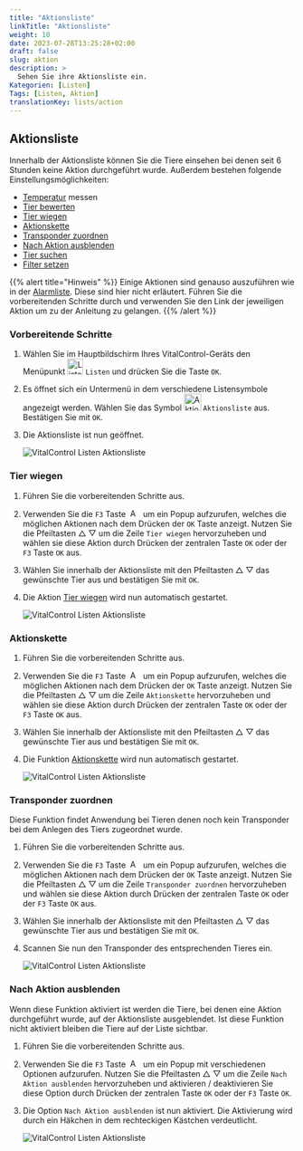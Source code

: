 ```yaml
---
title: "Aktionsliste"
linkTitle: "Aktionsliste"
weight: 10
date: 2023-07-28T13:25:28+02:00
draft: false
slug: aktion
description: >
  Sehen Sie ihre Aktionsliste ein.
Kategorien: [Listen]
Tags: [Listen, Aktion]
translationKey: lists/action
---
```

## Aktionsliste

Innerhalb der Aktionsliste können Sie die Tiere einsehen bei denen seit 6 Stunden keine Aktion durchgeführt wurde. Außerdem bestehen folgende Einstellungsmöglichkeiten:

- [Temperatur](../../aktionen/temperatur) messen
- [Tier bewerten](../../aktionen/tierbewertung)
- [Tier wiegen](#tier-wiegen)
- [Aktionskette](#aktionskette)
- [Transponder zuordnen](#transponder-zuordnen)
- [Nach Aktion ausblenden](#nach-aktion-ausblenden)
- [Tier suchen](../alarm/#tier-suchen)
- [Filter setzen](../../filter/)

{{% alert title="Hinweis" %}}
Einige Aktionen sind genauso auszuführen wie in der [Alarmliste](../alarm/). Diese sind hier nicht erläutert. Führen Sie die vorbereitenden Schritte durch und verwenden Sie den Link der jeweiligen Aktion um zu der Anleitung zu gelangen.
{{% /alert %}}

### Vorbereitende Schritte

1. Wählen Sie im Hauptbildschirm Ihres VitalControl-Geräts den Menüpunkt <img src="/icons/main/lists.svg" width="28" align="bottom" alt="Listen" /> `Listen` und drücken Sie die Taste `OK`.

2. Es öffnet sich ein Untermenü in dem verschiedene Listensymbole angezeigt werden. Wählen Sie das Symbol <img src="/icons/lists/actionlist.svg" width="30" align="bottom" alt="Aktionsliste" />  `Aktionsliste` aus. Bestätigen Sie mit `OK`.

3. Die Aktionsliste ist nun geöffnet.

   ![VitalControl Listen Aktionsliste](../bilder/vorbereitendeschritte3.png "Vorbereitende Schritte")

### Tier wiegen

1. Führen Sie die vorbereitenden Schritte aus.

2. Verwenden Sie die `F3` Taste &nbsp;<img src="/icons/footer/open-popup.svg" width="15" align="bottom" alt="Aufruf Popup" />&nbsp; um ein Popup aufzurufen, welches die möglichen Aktionen nach dem Drücken der `OK` Taste anzeigt. Nutzen Sie die Pfeiltasten △ ▽ um die Zeile `Tier wiegen` hervorzuheben und wählen sie diese Aktion durch Drücken der zentralen Taste `OK` oder der `F3` Taste `OK` aus.

3. Wählen Sie innerhalb der Aktionsliste mit den Pfeiltasten △ ▽ das gewünschte Tier aus und bestätigen Sie mit `OK`.

4. Die Aktion [Tier wiegen](/docs/aktionen/wiegung/#gewicht-erfassen) wird nun automatisch gestartet.

   ![VitalControl Listen Aktionsliste](../bilder/tierwiegen.png "Tier wiegen")

### Aktionskette

1. Führen Sie die vorbereitenden Schritte aus.

2. Verwenden Sie die `F3` Taste &nbsp;<img src="/icons/footer/open-popup.svg" width="15" align="bottom" alt="Aufruf Popup" />&nbsp; um ein Popup aufzurufen, welches die möglichen Aktionen nach dem Drücken der `OK` Taste anzeigt. Nutzen Sie die Pfeiltasten △ ▽ um die Zeile `Aktionskette` hervorzuheben und wählen sie diese Aktion durch Drücken der zentralen Taste `OK` oder der `F3` Taste `OK` aus.

3. Wählen Sie innerhalb der Aktionsliste mit den Pfeiltasten △ ▽ das gewünschte Tier aus und bestätigen Sie mit `OK`.

4. Die Funktion [Aktionskette](/docs/aktionskette/#aktionskette) wird nun automatisch gestartet.

   ![VitalControl Listen Aktionsliste](../bilder/aktionskette.png "Aktionskette")

### Transponder zuordnen

Diese Funktion findet Anwendung bei Tieren denen noch kein Transponder bei dem Anlegen des Tiers zugeordnet wurde.

1. Führen Sie die vorbereitenden Schritte aus.

2. Verwenden Sie die `F3` Taste &nbsp;<img src="/icons/footer/open-popup.svg" width="15" align="bottom" alt="Aufruf Popup" />&nbsp; um ein Popup aufzurufen, welches die möglichen Aktionen nach dem Drücken der `OK` Taste anzeigt. Nutzen Sie die Pfeiltasten △ ▽ um die Zeile `Transponder zuordnen` hervorzuheben und wählen sie diese Aktion durch Drücken der zentralen Taste `OK` oder der `F3` Taste `OK` aus.

3. Wählen Sie innerhalb der Aktionsliste mit den Pfeiltasten △ ▽ das gewünschte Tier aus und bestätigen Sie mit `OK`.

4. Scannen Sie nun den Transponder des entsprechenden Tieres ein.

   ![VitalControl Listen Aktionsliste](../bilder/transponderzuordnen.png "Transponder zuordnen")

### Nach Aktion ausblenden

Wenn diese Funktion aktiviert ist werden die Tiere, bei denen eine Aktion durchgeführt wurde, auf der Aktionsliste ausgeblendet. Ist diese Funktion nicht aktiviert bleiben die Tiere auf der Liste sichtbar.

1. Führen Sie die vorbereitenden Schritte aus.

2. Verwenden Sie die `F3` Taste &nbsp;<img src="/icons/footer/open-popup.svg" width="15" align="bottom" alt="Aufruf Popup" />&nbsp; um ein Popup mit verschiedenen Optionen aufzurufen. Nutzen Sie die Pfeiltasten △ ▽ um die Zeile `Nach Aktion ausblenden` hervorzuheben und aktivieren / deaktivieren Sie diese Option durch Drücken der zentralen Taste `OK` oder der `F3` Taste `OK`.

3. Die Option `Nach Aktion ausblenden` ist nun aktiviert. Die Aktivierung wird durch ein Häkchen in dem rechteckigen Kästchen verdeutlicht.

   ![VitalControl Listen Aktionsliste](../bilder/nachaktionausblenden.png "Nach Aktion ausblenden aktivieren")

